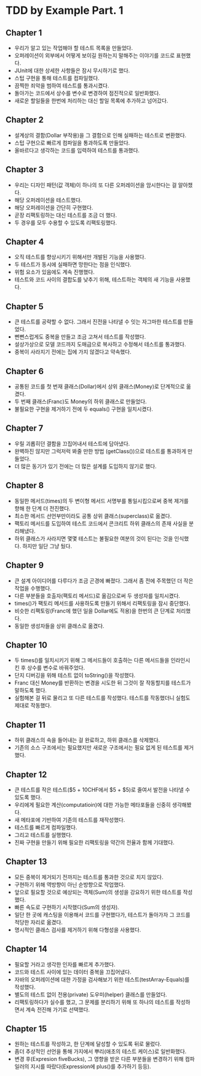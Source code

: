 # TDD by Example Part. 1

## Chapter 1
 * 우리가 알고 있는 작업해야 할 테스트 목록을 만들었다.
 * 오퍼레이션이 외부에서 어떻게 보이길 원하는지 말해주는 이야기를 코드로 표현했다.
 * JUnit에 대한 상세한 사항들은 잠시 무시하기로 했다.
 * 스텁 구현을 통해 테스트를 컴파일했다.
 * 끔찍한 죄악을 범하여 테스트를 통과시켰다.
 * 돌아가는 코드에서 상수를 변수로 변경하여 점진적으로 일반화했다.
 * 새로운 할일들을 한번에 처리하는 대신 할일 목록에 추가하고 넘어갔다.
 
 ## Chapter 2
 * 설계상의 결함(Dollar 부작용)을 그 결함으로 인해 실패하는 테스트로 변환했다.
 * 스텁 구현으로 빠르게 컴파일을 통과하도록 만들었다.
 * 올바르다고 생각하는 코드를 입력하여 테스트를 통과했다.
 
 ## Chapter 3
 * 우리는 디자인 패턴(값 객체)이 하나의 또 다른 오퍼레이션을 암시한다는 걸 알아챘다.
 * 해당 오퍼레이션을 테스트했다.
 * 해당 오퍼레이션을 간단히 구현했다.
 * 곧장 리팩토링하는 대신 테스트를 조금 더 했다.
 * 두 경우를 모두 수용할 수 있도록 리팩토링했다.
 
 ## Chapter 4
 * 오직 테스트를 향상시키기 위해서만 개발된 기능을 사용했다.
 * 두 테스트가 동시에 실패하면 망한다는 점을 인식했다.
 * 위험 요소가 있음에도 계속 진행했다.
 * 테스트와 코드 사이의 결합도를 낮추기 위해, 테스트하는 객체의 새 기능을 사용했다.
 
 ## Chapter 5
 * 큰 테스트를 공략할 수 없다. 그래서 진전을 나타낼 수 잇는 자그마한 테스트를 만들었다.
 * 뻔뻔스럽게도 중복을 만들고 조금 고쳐서 테스트를 작성했다.
 * 설상가상으로 모델 코드까지 도매급으로 복사하고 수정해서 테스트를 통과했다.
 * 중복이 사라지기 전에는 집에 가지 않겠다고 약속했다.
 
 ## Chapter 6
 * 공통된 코드를 첫 번재 클래스(Dollar)에서 상위 클래스(Money)로 단계적으로 옮겼다.
 * 두 번째 클래스(Franc)도 Money의 하위 클래스로 만들었다.
 * 불필요한 구현을 제거하기 전에 두 equals() 구현을 일치시켰다.
 
 ## Chapter 7
 * 우릴 괴롭히던 결함을 끄집어내서 테스트에 담아냈다.
 * 완벽하진 않지만 그럭저럭 봐줄 만한 방법 (getClass())으로 테스트를 통과하게 만들었다.
 * 더 많은 동기가 있기 전에는 더 많은 설계를 도입하지 않기로 했다.
 
 ## Chapter 8
 * 동일한 메서드(times)의 두 변이형 메서드 서명부를 통일시킴으로써 중복 제거를 향해 한 단계 더 전진했다.
 * 최소한 메서드 선언부만이라도 공통 상위 클래스(superclass)로 옮겼다.
 * 팩토리 메서드를 도입하여 테스트 코드에서 콘크리트 하위 클래스의 존재 사실을 분리해냈다.
 * 하위 클래스가 사라지면 몇몇 테스트는 불필요한 여분의 것이 된다는 것을 인식했다. 하지만 일단 그냥 뒀다.
 
 ## Chapter 9
 * 큰 설계 아이디어를 다루다가 조금 곤경에 빠졌다. 그래서 좀 전에 주목했던 더 작은 작업을 수행했다.
 * 다른 부분들을 호출자(팩토리 메서드)로 옮김으로써 두 생성자를 일치시켰다.
 * times()가 팩토리 메서드를 사용하도록 만들기 위해서 리팩토링을 잠시 중단했다.
 * 비슷한 리팩토링(Franc에 했던 일을 Dollar에도 적용)을 한번의 큰 단계로 처리했다.
 * 동일한 생성자들을 상위 클래스로 옮겼다.
 
 ## Chapter 10
 * 두 times()를 일치시키기 위해 그 메서드들이 호출하는 다른 메서드들을 인라인시킨 후 상수를 변수로 바꿔주었다.
 * 단지 디버깅을 위해 테스트 없이 toString()을 작성했다.
 * Franc 대신 Money를 반환하는 변경을 시도한 뒤 그것이 잘 작동할지를 테스트가 말하도록 했다.
 * 실험해본 걸 뒤로 물리고 또 다른 테스트를 작성했다. 테스트를 작동했더니 실험도 제대로 작동했다.
 
 ## Chapter 11
 * 하위 클래스의 속을 들어내는 걸 완료하고, 하위 클래스를 삭제했다.
 * 기존의 소스 구조에서는 필요했지만 새로운 구조에서는 필요 없게 된 테스트를 제거했다.

## Chapter 12
* 큰 테스트를 작은 테스트($5 + 10CHF에서 $5 + $5)로 줄여서 발전을 나타낼 수 있도록 했다.
* 우리에게 필요한 계산(computatioin)에 대한 가능한 메타포들을 신중히 생각해봤다.
* 새 메타포에 기반하여 기존의 테스트를 재작성했다.
* 테스트를 빠르게 컴파일했다.
* 그리고 테스트를 실행했다.
* 진짜 구현을 만들기 위해 필요한 리팩토링을 약간의 전율과 함께 기대했다.

## Chapter 13
* 모든 중복이 제거되기 전까지는 테스트를 통과한 것으로 치지 않았다.
* 구현하기 위해 역방향이 아닌 순방향으로 작업했다.
* 앞으로 필요할 것으로 예상되는 객체(Sum)의 생성을 강요하기 위한 테스트를 작성했다.
* 빠른 속도로 구현하기 시작했다(Sum의 생성자).
* 일단 한 곳에 캐스팅을 이용해서 코드를 구현했다가, 테스트가 돌아가자 그 코드를 적당한 자리로 옮겼다.
* 명시적인 클래스 검사를 제거하기 위해 다형성을 사용했다.

## Chapter 14
* 필요할 거라고 생각한 인자를 빠르게 추가했다.
* 코드와 테스트 사이에 있는 데이터 중복을 끄집어냈다.
* 자바의 오퍼레이션에 대한 가정을 검사해보기 위한 테스트(testArray-Equals)를 작성했다.
* 별도의 테스트 없이 전용(private) 도우미(helper) 클래스를 만들었다.
* 리팩토링하다가 실수를 했고, 그 문제를 분리하기 위해 또  하나의 테스트를 작성하면서 계속 전진해 가기로 선택했다.

## Chapter 15
* 원하는 테스트를 작성하고, 한 단계에 달성할 수 있도록 뒤로 물렀다.
* 좀더 추상적인 선언을 통해 가지에서 뿌리(애초의 테스트 케이스)로 일반화했다.
* 변경 후(Expresion fiveBucks), 그 영향을 받은 다른 부분들을 변경하기 위해 컴파일러의 지시를 따랐다(Expression에 plus()를 추가하기 등등).